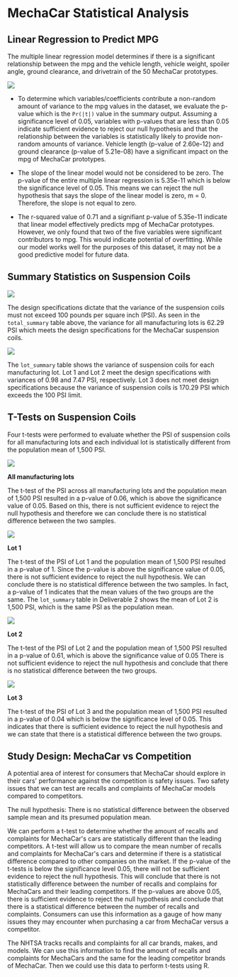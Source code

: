# MechaCar Statistical Analysis

## Linear Regression to Predict MPG


The multiple linear regression model determines if there is a significant relationship between the mpg and the vehicle length, vehicle weight, spoiler angle, ground clearance, and drivetrain of the 50 MechaCar prototypes. 

<img src = "images/linear_regression_to_predict_mpg.png">

* To determine which variables/coefficients contribute a non-random amount of variance to the mpg values in the dataset, we evaluate the p-value which is the `Pr(|t|)` value in the summary output. Assuming a significance level of 0.05, variables with p-values that are less than 0.05 indicate sufficient evidence to reject our null hypothesis and that the relationship between the variables is statistically likely to provide non-random amounts of variance. Vehicle length (p-value of 2.60e-12) and ground clearance (p-value of 5.21e-08) have a significant impact on the mpg of MechaCar prototypes. 

* The slope of the linear model would not be considered to be zero. The p-value of the entire multiple linear regression is 5.35e-11 which is below the significance level of 0.05. This means we can reject the null hypothesis that says the slope of the linear model is zero, m = 0. Therefore, the slope is not equal to zero. 

* The r-squared value of 0.71 and a signifiant p-value of 5.35e-11 indicate that linear model effectively predicts mpg of MechaCar prototypes. However, we only found that two of the five variables were significant contributors to mpg. This would indicate potential of overfitting. While our model works well for the purposes of this dataset, it may not be a good predictive model for future data. 



## Summary Statistics on Suspension Coils

<img src = "images/total_summary.png">

The design specifications dictate that the variance of the suspension coils must not exceed 100 pounds per square inch (PSI). As seen in the `total_summary` table above, the variance for all manufacturing lots is 62.29 PSI which meets the design specifications for the MechaCar suspension coils. 


<img src = "images/lot_summary.png">

The `lot_summary` table shows the variance of suspension coils for each manufacturing lot. Lot 1 and Lot 2 meet the design specifications with variances of 0.98 and 7.47 PSI, respectively. Lot 3 does not meet design specifications because the variance of suspension coils is 170.29 PSI which exceeds the 100 PSI limit. 




## T-Tests on Suspension Coils
Four t-tests were performed to evaluate whether the PSI of suspension coils for all manufacturing lots and each individual lot is statistically different from the population mean of 1,500 PSI.

<img src = "images/ttest_all_lots.png">

**All manufacturing lots**

The t-test of the PSI across all manufacturing lots and the population mean of 1,500 PSI resulted in a p-value of 0.06, which is above the significance value of 0.05. Based on this, there is not sufficient evidence to reject the null hypothesis and therefore we can conclude there is no statistical difference between the two samples. 

<img src = "images/ttest_lot1.png">

**Lot 1**

The t-test of the PSI of Lot 1 and the population mean of 1,500 PSI resulted in a p-value of 1. Since the p-value is above the significance value of 0.05, there is not sufficient evidence to reject the null hypothesis. We can conclude there is no statistical difference between the two samples. In fact, a p-value of 1 indicates that the mean values of the two groups are the same. The `lot_summary` table in Deliverable 2 shows the mean of Lot 2 is 1,500 PSI, which is the same PSI as the population mean. 

<img src = "images/ttest_lot2.png">

**Lot 2**

The t-test of the PSI of Lot 2 and the population mean of 1,500 PSI resulted in a p-value of 0.61, which is above the significance value of 0.05 There is not sufficient evidence to reject the null hypothesis and conclude that there is no statistical difference between the two groups. 

<img src = "images/ttest_lot3.png">

**Lot 3**

The t-test of the PSI of Lot 3 and the population mean of 1,500 PSI resulted in a p-value of 0.04 which is below the significance level of 0.05. This indicates that there is sufficient evidence to reject the null hypothesis and we can state that there is a statistical difference between the two groups. 




## Study Design: MechaCar vs Competition
A potential area of interest for consumers that MechaCar should explore in their cars' performance against the competition is safety issues. Two safety issues that we can test are recalls and complaints of MechaCar models compared to competitors.

The null hypothesis: There is no statistical difference between the observed sample mean and its presumed population mean. 

We can perform a t-test to determine whether the amount of recalls and complaints for MechaCar's cars are statistically different than the leading competitors. A t-test will allow us to compare the mean number of recalls and complaints for MechaCar's cars and determine if there is a statistical difference compared to other companies on the market. If the p-value of the t-tests is below the significance level 0.05, there will not be sufficient evidence to reject the null hypothesis. This will conclude that there is not statistically difference between the number of recalls and complains for MechaCars and their leading competitors. If the p-values are above 0.05, there is sufficient evidence to reject the null hypothesis and conclude that there is a statistical difference between the number of recalls and complaints. Consumers can use this information as a gauge of how many issues they may encounter when purchasing a car from MechaCar versus a competitor. 

The NHTSA tracks recalls and complaints for all car brands, makes, and models. We can use this information to find the amount of recalls and complaints for MechaCars and the same for the leading competitor brands of MechaCar. Then we could use this data to perform t-tests using R. 
